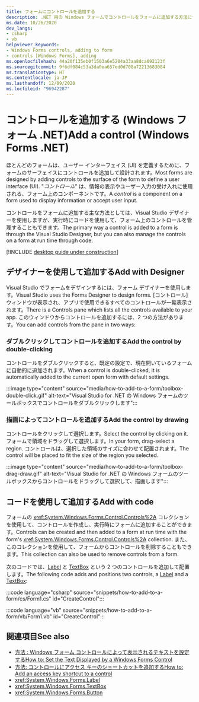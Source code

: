 ```yaml
---
title: フォームにコントロールを追加する
description: .NET 用の Windows フォームでコントロールをフォームに追加する方法について説明します
ms.date: 10/26/2020
dev_langs:
- csharp
- vb
helpviewer_keywords:
- Windows Forms controls, adding to form
- controls [Windows Forms], adding
ms.openlocfilehash: 44a20f135eb0f1503a6e5204a33aa8dca092123f
ms.sourcegitcommit: 9f6df084c53a3da0ea657ed0d708a72213683084
ms.translationtype: HT
ms.contentlocale: ja-JP
ms.lasthandoff: 12/09/2020
ms.locfileid: "96942287"
---
```

# <a name="add-a-control-windows-forms-net"></a><span data-ttu-id="86f0f-103">コントロールを追加する (Windows フォーム .NET)</span><span class="sxs-lookup"><span data-stu-id="86f0f-103">Add a control (Windows Forms .NET)</span></span>

<span data-ttu-id="86f0f-104">ほとんどのフォームは、ユーザー インターフェイス (UI) を定義するために、フォームのサーフェイスにコントロールを追加して設計されます。</span><span class="sxs-lookup"><span data-stu-id="86f0f-104">Most forms are designed by adding controls to the surface of the form to define a user interface (UI).</span></span> <span data-ttu-id="86f0f-105">"*コントロール*" は、情報の表示やユーザー入力の受け入れに使用される、フォーム上のコンポーネントです。</span><span class="sxs-lookup"><span data-stu-id="86f0f-105">A *control* is a component on a form used to display information or accept user input.</span></span><!-- TODO For more information about controls, see [Forms overview](..\forms\overview.md). -->

<span data-ttu-id="86f0f-106">コントロールをフォームに追加する主な方法としては、Visual Studio デザイナーを使用しますが、実行時にコードを使用して、フォーム上のコントロールを管理することもできます。</span><span class="sxs-lookup"><span data-stu-id="86f0f-106">The primary way a control is added to a form is through the Visual Studio Designer, but you can also manage the controls on a form at run time through code.</span></span>

[!INCLUDE [desktop guide under construction](../../includes/desktop-guide-preview-note.md)]

## <a name="add-with-designer"></a><span data-ttu-id="86f0f-107">デザイナーを使用して追加する</span><span class="sxs-lookup"><span data-stu-id="86f0f-107">Add with Designer</span></span>

<span data-ttu-id="86f0f-108">Visual Studio でフォームをデザインするには、フォーム デザイナーを使用します。</span><span class="sxs-lookup"><span data-stu-id="86f0f-108">Visual Studio uses the Forms Designer to design forms.</span></span> <span data-ttu-id="86f0f-109">[コントロール] ウィンドウが表示され、アプリで使用できるすべてのコントロールが一覧表示されます。</span><span class="sxs-lookup"><span data-stu-id="86f0f-109">There is a Controls pane which lists all the controls available to your app.</span></span> <span data-ttu-id="86f0f-110">このウィンドウからコントロールを追加するには、2 つの方法があります。</span><span class="sxs-lookup"><span data-stu-id="86f0f-110">You can add controls from the pane in two ways:</span></span>

### <a name="add-the-control-by-double-clicking"></a><span data-ttu-id="86f0f-111">ダブルクリックしてコントロールを追加する</span><span class="sxs-lookup"><span data-stu-id="86f0f-111">Add the control by double-clicking</span></span>

<span data-ttu-id="86f0f-112">コントロールをダブルクリックすると、既定の設定で、現在開いているフォームに自動的に追加されます。</span><span class="sxs-lookup"><span data-stu-id="86f0f-112">When a control is double-clicked, it is automatically added to the current open form with default settings.</span></span>

:::image type="content" source="media/how-to-add-to-a-form/toolbox-double-click.gif" alt-text="Visual Studio for .NET の Windows フォームのツールボックスでコントロールをダブルクリックします":::

### <a name="add-the-control-by-drawing"></a><span data-ttu-id="86f0f-114">描画によってコントロールを追加する</span><span class="sxs-lookup"><span data-stu-id="86f0f-114">Add the control by drawing</span></span>

<span data-ttu-id="86f0f-115">コントロールをクリックして選択します。</span><span class="sxs-lookup"><span data-stu-id="86f0f-115">Select the control by clicking on it.</span></span> <span data-ttu-id="86f0f-116">フォームで領域をドラッグして選択します。</span><span class="sxs-lookup"><span data-stu-id="86f0f-116">In your form, drag-select a region.</span></span> <span data-ttu-id="86f0f-117">コントロールは、選択した領域のサイズに合わせて配置されます。</span><span class="sxs-lookup"><span data-stu-id="86f0f-117">The control will be placed to fit the size of the region you selected.</span></span>

:::image type="content" source="media/how-to-add-to-a-form/toolbox-drag-draw.gif" alt-text="Visual Studio for .NET の Windows フォームのツールボックスからコントロールをドラッグして選択して、描画します":::

## <a name="add-with-code"></a><span data-ttu-id="86f0f-119">コードを使用して追加する</span><span class="sxs-lookup"><span data-stu-id="86f0f-119">Add with code</span></span>

<span data-ttu-id="86f0f-120">フォームの <xref:System.Windows.Forms.Control.Controls%2A> コレクションを使用して、コントロールを作成し、実行時にフォームに追加することができます。</span><span class="sxs-lookup"><span data-stu-id="86f0f-120">Controls can be created and then added to a form at run time with the form's <xref:System.Windows.Forms.Control.Controls%2A> collection.</span></span> <span data-ttu-id="86f0f-121">また、このコレクションを使用して、フォームからコントロールを削除することもできます。</span><span class="sxs-lookup"><span data-stu-id="86f0f-121">This collection can also be used to remove controls from a form.</span></span>

<span data-ttu-id="86f0f-122">次のコードでは、[Label](xref:System.Windows.Forms.Label) と [TextBox](xref:System.Windows.Forms.TextBox) という 2 つのコントロールを追加して配置します。</span><span class="sxs-lookup"><span data-stu-id="86f0f-122">The following code adds and positions two controls, a [Label](xref:System.Windows.Forms.Label) and a [TextBox](xref:System.Windows.Forms.TextBox):</span></span>

:::code language="csharp" source="snippets/how-to-add-to-a-form/cs/Form1.cs" id="CreateControl":::

:::code language="vb" source="snippets/how-to-add-to-a-form/vb/Form1.vb" id="CreateControl":::

## <a name="see-also"></a><span data-ttu-id="86f0f-123">関連項目</span><span class="sxs-lookup"><span data-stu-id="86f0f-123">See also</span></span>

- [<span data-ttu-id="86f0f-124">方法 : Windows フォーム コントロールによって表示されるテキストを設定する</span><span class="sxs-lookup"><span data-stu-id="86f0f-124">How to: Set the Text Displayed by a Windows Forms Control</span></span>](how-to-set-the-display-text.md)
- [<span data-ttu-id="86f0f-125">方法: コントロールにアクセス キーのショートカットを追加する</span><span class="sxs-lookup"><span data-stu-id="86f0f-125">How to: Add an access key shortcut to a control</span></span>](how-to-create-access-keys.md)
- <xref:System.Windows.Forms.Label>
- <xref:System.Windows.Forms.TextBox>
- <xref:System.Windows.Forms.Button>
